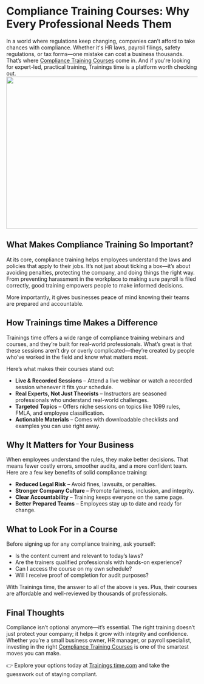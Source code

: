 <h1>Compliance Training Courses: Why Every Professional Needs Them</h1>
In a world where regulations keep changing, companies can’t afford to take chances with compliance. Whether it's HR laws, payroll filings, safety regulations, or tax forms—one mistake can cost a business thousands. That’s where <a href="https://www.trainingstime.com/" target="_blank" rel="noopener noreferrer">Compliance Training Courses</a> come in. And if you're looking for expert-led, practical training, Trainings time is a platform worth checking out.


<img src="https://miro.medium.com/v2/resize:fit:720/format:webp/1*bC9TKi4Vo4VQuzDTMjAAIA.jpeg" width="600" height="400" />


<h2>What Makes Compliance Training So Important?</h2>
At its core, compliance training helps employees understand the laws and policies that apply to their jobs. It’s not just about ticking a box—it’s about avoiding penalties, protecting the company, and doing things the right way. From preventing harassment in the workplace to making sure payroll is filed correctly, good training empowers people to make informed decisions.

More importantly, it gives businesses peace of mind knowing their teams are prepared and accountable.

<h2>How Trainings time Makes a Difference</h2>
Trainings time offers a wide range of compliance training webinars and courses, and they’re built for real-world professionals. What’s great is that these sessions aren’t dry or overly complicated—they’re created by people who’ve worked in the field and know what matters most.

Here’s what makes their courses stand out:

<ul>
  <li><strong>Live & Recorded Sessions</strong> – Attend a live webinar or watch a recorded session whenever it fits your schedule.</li>
  <li><strong>Real Experts, Not Just Theorists</strong> – Instructors are seasoned professionals who understand real-world challenges.</li>
  <li><strong>Targeted Topics</strong> – Offers niche sessions on topics like 1099 rules, FMLA, and employee classification.</li>
  <li><strong>Actionable Materials</strong> – Comes with downloadable checklists and examples you can use right away.</li>
</ul>

<h2>Why It Matters for Your Business</h2>
When employees understand the rules, they make better decisions. That means fewer costly errors, smoother audits, and a more confident team. Here are a few key benefits of solid compliance training:

<ul>
  <li><strong>Reduced Legal Risk</strong> – Avoid fines, lawsuits, or penalties.</li>
  <li><strong>Stronger Company Culture</strong> – Promote fairness, inclusion, and integrity.</li>
  <li><strong>Clear Accountability</strong> – Training keeps everyone on the same page.</li>
  <li><strong>Better Prepared Teams</strong> – Employees stay up to date and ready for change.</li>
</ul>

<h2>What to Look For in a Course</h2>
Before signing up for any compliance training, ask yourself:

<ul>
  <li>Is the content current and relevant to today’s laws?</li>
  <li>Are the trainers qualified professionals with hands-on experience?</li>
  <li>Can I access the course on my own schedule?</li>
  <li>Will I receive proof of completion for audit purposes?</li>
</ul>

With Trainings time, the answer to all of the above is yes. Plus, their courses are affordable and well-reviewed by thousands of professionals.

<h2>Final Thoughts</h2>
Compliance isn’t optional anymore—it’s essential. The right training doesn’t just protect your company; it helps it grow with integrity and confidence. Whether you’re a small business owner, HR manager, or payroll specialist, investing in the right <a href="https://www.trainingstime.com/" target="_blank" rel="noopener noreferrer">Compliance Training Courses</a> is one of the smartest moves you can make.

👉 Explore your options today at <a href="https://www.trainingstime.com/" target="_blank" rel="noopener noreferrer">Trainings time.com</a> and take the guesswork out of staying compliant.
